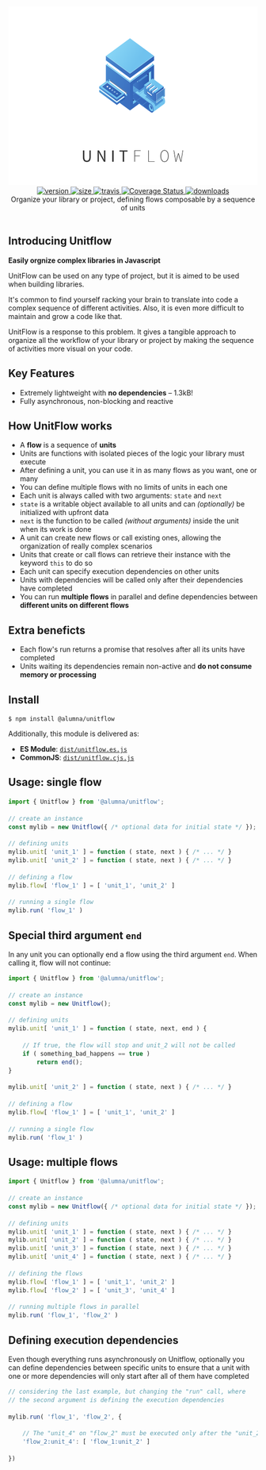 <div align="center">
	<img src="https://github.com/alumna/unitflow/raw/master/unitflow.svg?sanitize=true" alt="unitflow" width="640" height="360" />
</div>

<div align="center">
	<a href="https://npmjs.org/package/@alumna/unitflow">
		<img src="https://badgen.now.sh/npm/v/@alumna/unitflow" alt="version" />
	</a>
	<a href="https://npmjs.org/package/@alumna/unitflow">
		<img src="https://badgen.net/bundlephobia/min/@alumna/unitflow" alt="size" />
	</a>
	<a href="https://travis-ci.org/alumna/unitflow">
		<img src="https://travis-ci.org/alumna/unitflow.svg?branch=master" alt="travis" />
	</a>
	<a href='https://coveralls.io/github/alumna/unitflow?branch=master'>
		<img src='https://coveralls.io/repos/github/alumna/unitflow/badge.svg?branch=master' alt='Coverage Status' />
	</a>
	<a href="https://npmjs.org/package/@alumna/unitflow">
		<img src="https://badgen.now.sh/npm/dm/@alumna/unitflow" alt="downloads" />
	</a>
</div>

<div align="center">Organize your library or project, defining flows composable by a sequence of units</div>

<br/>

## Introducing Unitflow

**Easily orgnize complex libraries in Javascript**

UnitFlow can be used on any type of project, but it is aimed to be used when building libraries.

It's common to find yourself racking your brain to translate into code a complex sequence of different activities. Also, it is even more difficult to maintain and grow a code like that.

UnitFlow is a response to this problem. It gives a tangible approach to organize all the workflow of your library or project by making the sequence of activities more visual on your code.

## Key Features

* Extremely lightweight with **no dependencies** – 1.3kB!
* Fully asynchronous, non-blocking and reactive

## How UnitFlow works

* A **flow** is a sequence of **units**
* Units are functions with isolated pieces of the logic your library must execute
* After defining a unit, you can use it in as many flows as you want, one or many
* You can define multiple flows with no limits of units in each one
* Each unit is always called with two arguments: `state` and `next`
* `state` is a writable object available to all units and can *(optionally)* be initialized with upfront data
* `next` is the function to be called *(without arguments)* inside the unit when its work is done
* A unit can create new flows or call existing ones, allowing the organization of really complex scenarios
* Units that create or call flows can retrieve their instance with the keyword `this` to do so
* Each unit can specify execution dependencies on other units
* Units with dependencies will be called only after their dependencies have completed
* You can run **multiple flows** in parallel and define dependencies between **different units on different flows**

## Extra beneficts

* Each flow's run returns a promise that resolves after all its units have completed
* Units waiting its dependencies remain non-active and **do not consume memory or processing**


## Install

```
$ npm install @alumna/unitflow
```

Additionally, this module is delivered as:

* **ES Module**: [`dist/unitflow.es.js`](https://unpkg.com/@alumna/unitflow/dist/unitflow.es.js)
* **CommonJS**: [`dist/unitflow.cjs.js`](https://unpkg.com/@alumna/unitflow/dist/unitflow.cjs.js)


## Usage: single flow

```js
import { Unitflow } from '@alumna/unitflow';

// create an instance
const mylib = new Unitflow({ /* optional data for initial state */ });

// defining units
mylib.unit[ 'unit_1' ] = function ( state, next ) { /* ... */ }
mylib.unit[ 'unit_2' ] = function ( state, next ) { /* ... */ }

// defining a flow
mylib.flow[ 'flow_1' ] = [ 'unit_1', 'unit_2' ]

// running a single flow
mylib.run( 'flow_1' )

```

## Special third argument `end`

In any unit you can optionally end a flow using the third argument `end`. When calling it, flow will not continue:

```js
import { Unitflow } from '@alumna/unitflow';

// create an instance
const mylib = new Unitflow();

// defining units
mylib.unit[ 'unit_1' ] = function ( state, next, end ) {
	
	// If true, the flow will stop and unit_2 will not be called
	if ( something_bad_happens == true )
		return end();
}

mylib.unit[ 'unit_2' ] = function ( state, next ) { /* ... */ }

// defining a flow
mylib.flow[ 'flow_1' ] = [ 'unit_1', 'unit_2' ]

// running a single flow
mylib.run( 'flow_1' )

```



## Usage: multiple flows

```js
import { Unitflow } from '@alumna/unitflow';

// create an instance
const mylib = new Unitflow({ /* optional data for initial state */ });

// defining units
mylib.unit[ 'unit_1' ] = function ( state, next ) { /* ... */ }
mylib.unit[ 'unit_2' ] = function ( state, next ) { /* ... */ }
mylib.unit[ 'unit_3' ] = function ( state, next ) { /* ... */ }
mylib.unit[ 'unit_4' ] = function ( state, next ) { /* ... */ }

// defining the flows
mylib.flow[ 'flow_1' ] = [ 'unit_1', 'unit_2' ]
mylib.flow[ 'flow_2' ] = [ 'unit_3', 'unit_4' ]

// running multiple flows in parallel
mylib.run( 'flow_1', 'flow_2' )

```

## Defining execution dependencies

Even though everything runs asynchronously on Unitflow, optionally you can define dependencies between specific units to ensure that a unit with one or more dependencies will only start after all of them have completed

```js
// considering the last example, but changing the "run" call, where
// the second argument is defining the execution dependencies

mylib.run( 'flow_1', 'flow_2', {

	// The "unit_4" on "flow_2" must be executed only after the "unit_2" on "flow_1"
	'flow_2:unit_4': [ 'flow_1:unit_2' ]

})

```

